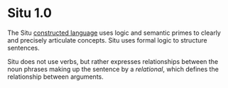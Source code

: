 # Situ 1.0

The Situ [constructed language](http://en.wikipedia.org/wiki/Constructed_language) uses logic and semantic primes to clearly and precisely articulate concepts. 
Situ uses formal logic to structure sentences.

Situ does not use verbs, but rather expresses relationships between the noun phrases making up the sentence by a *relational*, which defines the relationship between arguments.

